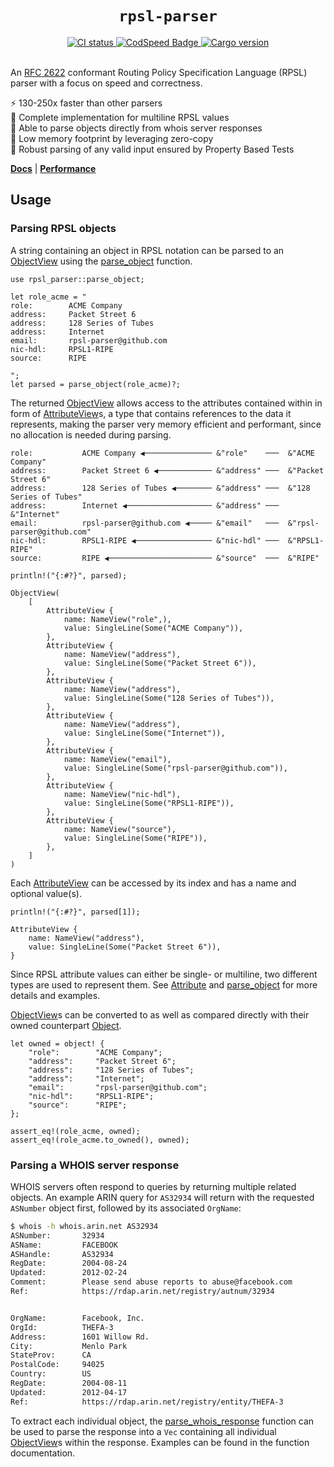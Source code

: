 <h1 align="center"><code>rpsl-parser</code></h1>

<div align="center">
  <a href="https://github.com/srv6d/rpsl-parser/actions">
    <img src="https://github.com/srv6d/rpsl-parser/workflows/CI/badge.svg" alt="CI status">
  </a>
  <a href="https://codspeed.io/SRv6d/rpsl-parser">
    <img src="https://img.shields.io/endpoint?url=https://codspeed.io/badge.json" alt="CodSpeed Badge">
  </a>
  <a href="https://crates.io/crates/rpsl-parser">
    <img src="https://img.shields.io/crates/v/rpsl-parser.svg" alt="Cargo version">
  </a>
  
</div>
<br>

An [RFC 2622] conformant Routing Policy Specification Language (RPSL) parser with a focus on speed and correctness.

⚡️ 130-250x faster than other parsers\
📰 Complete implementation for multiline RPSL values\
💬 Able to parse objects directly from whois server responses\
🧠 Low memory footprint by leveraging zero-copy\
🧪 Robust parsing of any valid input ensured by Property Based Tests

[**Docs**](https://docs.rs/rpsl-parser/latest/rpsl_parser/) | [**Performance**](https://github.com/SRv6d/rpsl-parser/tree/main/docs/benchmark)

## Usage

### Parsing RPSL objects

A string containing an object in RPSL notation can be parsed to an [ObjectView] using the [parse_object] function.

```rust,ignore
use rpsl_parser::parse_object;

let role_acme = "
role:        ACME Company
address:     Packet Street 6
address:     128 Series of Tubes
address:     Internet
email:       rpsl-parser@github.com
nic-hdl:     RPSL1-RIPE
source:      RIPE

";
let parsed = parse_object(role_acme)?;
```

The returned [ObjectView] allows access to the attributes contained within in form of [AttributeView]s, a type that contains references to the data it represents, making the parser very memory efficient and performant, since no allocation is needed during parsing.

```ignore
role:           ACME Company ◀─────────────── &"role"    ───  &"ACME Company"
address:        Packet Street 6 ◀──────────── &"address" ───  &"Packet Street 6"
address:        128 Series of Tubes ◀──────── &"address" ───  &"128 Series of Tubes"
address:        Internet ◀─────────────────── &"address" ───  &"Internet"
email:          rpsl-parser@github.com ◀───── &"email"   ───  &"rpsl-parser@github.com"
nic-hdl:        RPSL1-RIPE ◀───────────────── &"nic-hdl" ───  &"RPSL1-RIPE"
source:         RIPE ◀─────────────────────── &"source"  ───  &"RIPE"
```

```rust,ignore
println!("{:#?}", parsed);

ObjectView(
    [
        AttributeView {
            name: NameView("role",),
            value: SingleLine(Some("ACME Company")),
        },
        AttributeView {
            name: NameView("address"),
            value: SingleLine(Some("Packet Street 6")),
        },
        AttributeView {
            name: NameView("address"),
            value: SingleLine(Some("128 Series of Tubes")),
        },
        AttributeView {
            name: NameView("address"),
            value: SingleLine(Some("Internet")),
        },
        AttributeView {
            name: NameView("email"),
            value: SingleLine(Some("rpsl-parser@github.com")),
        },
        AttributeView {
            name: NameView("nic-hdl"),
            value: SingleLine(Some("RPSL1-RIPE")),
        },
        AttributeView {
            name: NameView("source"),
            value: SingleLine(Some("RIPE")),
        },
    ]
)
```

Each [AttributeView] can be accessed by its index and has a name and optional value(s).

```rust,ignore
println!("{:#?}", parsed[1]);

AttributeView {
    name: NameView("address"),
    value: SingleLine(Some("Packet Street 6")),
}
```

Since RPSL attribute values can either be single- or multiline, two different types are used to represent them. See [Attribute] and [parse_object] for more details and examples.

[ObjectView]s can be converted to as well as compared directly with their owned counterpart [Object].

```rust,ignore
let owned = object! {
    "role":        "ACME Company";
    "address":     "Packet Street 6";
    "address":     "128 Series of Tubes";
    "address":     "Internet";
    "email":       "rpsl-parser@github.com";
    "nic-hdl":     "RPSL1-RIPE";
    "source":      "RIPE";
};

assert_eq!(role_acme, owned);
assert_eq!(role_acme.to_owned(), owned);
```

### Parsing a WHOIS server response

WHOIS servers often respond to queries by returning multiple related objects.
An example ARIN query for `AS32934` will return with the requested `ASNumber` object first, followed by its associated `OrgName`:

```sh
$ whois -h whois.arin.net AS32934
ASNumber:       32934
ASName:         FACEBOOK
ASHandle:       AS32934
RegDate:        2004-08-24
Updated:        2012-02-24
Comment:        Please send abuse reports to abuse@facebook.com
Ref:            https://rdap.arin.net/registry/autnum/32934


OrgName:        Facebook, Inc.
OrgId:          THEFA-3
Address:        1601 Willow Rd.
City:           Menlo Park
StateProv:      CA
PostalCode:     94025
Country:        US
RegDate:        2004-08-11
Updated:        2012-04-17
Ref:            https://rdap.arin.net/registry/entity/THEFA-3


```

To extract each individual object, the [parse_whois_response] function can be used to parse the response into a `Vec` containing all individual [ObjectView]s within the response. Examples can be found in the function documentation.

[RFC 2622]: https://datatracker.ietf.org/doc/html/rfc2622
[Object]: https://docs.rs/rpsl-parser/latest/rpsl_parser/struct.Object.html
[ObjectView]: https://docs.rs/rpsl-parser/latest/rpsl_parser/struct.ObjectView.html
[Attribute]: https://docs.rs/rpsl-parser/latest/rpsl_parser/struct.Attribute.html
[AttributeView]: https://docs.rs/rpsl-parser/latest/rpsl_parser/struct.AttributeView.html
[parse_object]: https://docs.rs/rpsl-parser/latest/rpsl_parser/fn.parse_object.html
[parse_whois_response]: https://docs.rs/rpsl-parser/latest/rpsl_parser/fn.parse_whois_response.html
